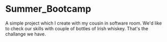 # Summer_Bootcamp
A simple project which I create with my cousin in software room. We'd like to check our skills with couple of bottles of Irish whiskey. That's the challange we have. 
